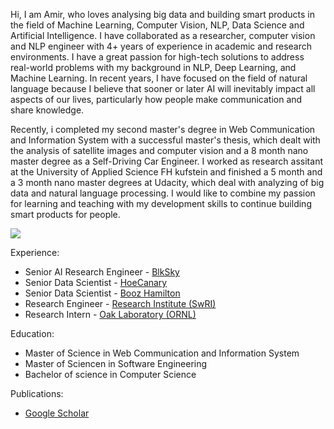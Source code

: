 
Hi, I am Amir, who loves analysing big data and building smart products in the field of Machine Learning, Computer Vision, NLP, Data Science and Artificial Intelligence.  I have collaborated as a researcher, computer vision and NLP engineer with 4+ years of experience in academic and research environments. I have a great passion for high-tech solutions to address real-world problems with my background in NLP, Deep Learning, and Machine Learning. In recent years, I have focused on the field of natural language because I believe that sooner or later AI will inevitably impact all aspects of our lives, particularly how people make communication and share knowledge.




Recently, i completed my second master's degree in Web Communication and Information System with a successful master's thesis, which dealt with the analysis of satellite images and computer vision and a 8 month nano master degree as a Self-Driving Car Engineer. I worked as research assitant at the University of Applied Science FH kufstein and finished a 5 month and a 3 month nano master degrees at Udacity, which deal with analyzing of big data and natural language processing. I would like to combine my passion for learning and teaching with my development skills to continue building smart products for people.

<img src="https://github-readme-stats.vercel.app/api?username=A2Amir&&show_icons=true&theme=radical&bg_color=30,0d0d0d,191919&title_color=fff&text_color=fff&icon_color=79ff97">

Experience:

* Senior AI Research Engineer - [BlkSky](https:/y.com/)
* Senior Data Scientist - [HoeCanary](https://www..com/)
* Senior Data Scientist - [Booz  Hamilton](https://www..com/)
* Research Engineer - [ Research Institute (SwRI)](https://www..org/)
* Research Intern - [Oak   Laboratory (ORNL)](https://www..gov/)

Education:
* Master of Science in Web Communication and Information System
* Master of Sciencen in Software Engineering
* Bachelor of science in Computer Science


Publications:
* [Google Scholar](https://scholar.google.com/citations?user=Xw0xO3UAAAAJ&hl=en&oi=ao)
